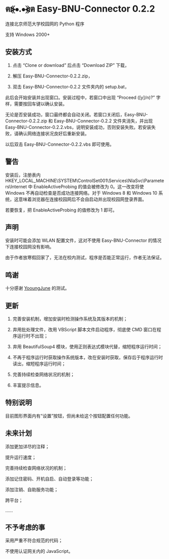 # ต⦕⦁.⦁⦖ต Easy-BNU-Connector 0.2.2

连接北京师范大学校园网的 Python 程序

支持 Windows 2000+

## 安装方式

1. 点击 “Clone or download” 后点击 “Download ZIP” 下载，

2. 解压 Easy-BNU-Connector-0.2.2.zip，

3. 双击 Easy-BNU-Connector-0.2.2 文件夹内的 setup.bat，

此后会开始安装并出现窗口。安装过程中，若窗口中出现 “Proceed (\[y]/n)?” 字样，需要按回车键以确认安装。

无论是否安装成功，窗口最终都会自动关闭。若窗口关闭后，Easy-BNU-Connector-0.2.2.zip 和 Easy-BNU-Connector-0.2.2 文件夹消失，并出现 Easy-BNU-Connector-0.2.2.vbs，说明安装成功，否则安装失败。若安装失败，请确认网络连接状况良好后重新安装。

以后双击 Easy-BNU-Connector-0.2.2.vbs 即可使用。

## 警告

安装后，注册表内 HKEY_LOCAL_MACHINE\SYSTEM\ControlSet001\Services\NlaSvc\Parameters\Internet 中 EnableActiveProbing 的值会被修改为 0。这一改变将使 Windows 不再自动检查是否成功连接网络。对于 Windows 8 和 Windows 10 系统，这意味着浏览器在连接校园网后不会自启动并出现校园网登录界面。

若要恢复，把 EnableActiveProbing 的值修改为 1 即可。

## 声明

安装时可能会添加 WLAN 配置文件，这对不使用 Easy-BNU-Connector 的情况下连接校园网没有影响。

由于作者放寒假回家了，无法在校内测试，程序是否能正常运行，作者无法保证。

## 鸣谢

十分感谢 [YooungJune](https://github.com/YooungJune) 的测试。

## 更新

1. 完善安装机制，增加安装时检测操作系统及其版本的机制；

2. 弃用批处理文件，改用 VBScript 脚本文件启动程序，彻底使 CMD 窗口在程序运行时不出现；

3. 弃用 BeautifulSoup4 模块，使用正则表达式模块代替，缩短程序运行时间；

4. 不再于程序运行时获取操作系统版本，改在安装时获取，保存后于程序运行时读出，缩短程序运行时间；

5. 完善持续检查网络状况的机制；

6. 丰富提示信息。

## 特别说明

目前图形界面内有“设置”按钮，但尚未给这个按钮配置任何功能。

## 未来计划

添加更加详尽的注释；

提升运行速度；

完善持续检查网络状况的机制；

添加记住密码、开机自启、自动登录等功能；

添加注销、自助服务功能；

跨平台；

……

## 不予考虑的事

采用严重不符合规范的代码；

不使用认证网关内的 JavaScript。

